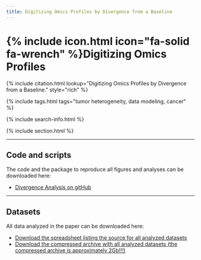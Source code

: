 ```yaml
---
title: Digitizing Omics Profiles by Divergence from a Baseline
---
```


# {% include icon.html icon="fa-solid fa-wrench" %}Digitizing Omics Profiles

{% include citation.html lookup="Digitizing Omics Profiles by Divergence from a Baseline." style="rich" %}

{% include tags.html tags="tumor heterogeneity, data modeling, cancer" %}

{% include search-info.html %}

{% include section.html %}

***
## Code and scripts

The code and the package to reproduce all figures and analyses can be downloaded here:
- [Divergence Analysis on gitHub](https://github.com/wikum/DivergenceAnalysis)

***
## Datasets

All data analyzed in the paper can be downloaded here:
- [Download the spreadsheet listing the source for all analyzed datasets](data/divergence/data_sources.xls)
- [Download the compressed archive with all analyzed datasets (the compressed archive is approximately 2Gb!!!)](data/divergence/omicsData.tar.gz)

